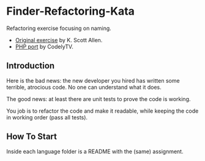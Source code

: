 # Finder-Refactoring-Kata

Refactoring exercise focusing on naming.

- [Original exercise](https://github.com/OdeToCode/Katas/tree/master/Refactoring/Java) by K. Scott Allen.
- [PHP port](https://github.com/CodelyTV/php-finder_refactoring-kata) by CodelyTV.

## Introduction

Here is the bad news: the new developer you hired has written some terrible, atrocious code.
No one can understand what it does.

The good news: at least there are unit tests to prove the code is working.

You job is to refactor the code and make it readable, while keeping the code in working order (pass all tests).

## How To Start

Inside each language folder is a README with the (same) assignment.
